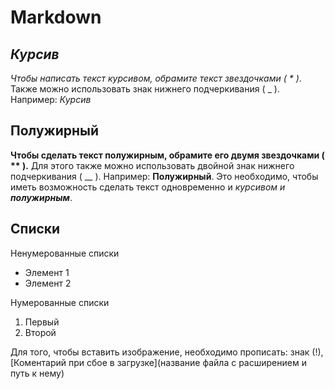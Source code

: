 # Markdown

## *Курсив*

*Чтобы написать текст курсивом, обрамите текст звездочками ( * )*. Также можно использовать знак нижнего подчеркивания ( _ ). Например: _Курсив_

## **Полужирный**

**Чтобы сделать текст полужирным, обрамите его двумя звездочками ( ** ).** Для этого также можно использовать двойной знак нижнего подчеркивания ( __ ). Например: __Полужирный__. Это необходимо, чтобы иметь возможность сделать текст одновременно и *курсивом и __полужирным__*.

## Списки

Ненумерованные списки

* Элемент 1
* Элемент 2

Нумерованные списки

1. Первый
2. Второй



Для того, чтобы вставить изображение, необходимо прописать: знак (!),[Коментарий при сбое в загрузке](название файла с расширением и путь к нему)